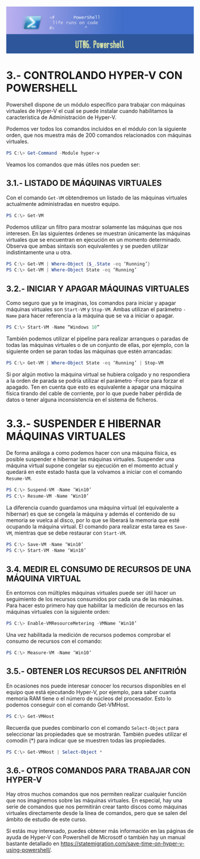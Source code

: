 ![Carátula UT06](imgs/caratula_ut06.png)

# 3.- CONTROLANDO HYPER-V CON POWERSHELL

Powershell dispone de un módulo específico para trabajar con máquinas virtuales de Hyper-V el cual se puede instalar cuando habilitamos la característica de Administración de Hyper-V.

Podemos ver todos los comandos incluidos en el módulo con la siguiente orden, que nos muestra más de 200 comandos relacionados con máquinas virtuales.

```powershell
PS C:\> Get-Command -Module hyper-v
```

Veamos los comandos que más útiles nos pueden ser:


## 3.1.- LISTADO DE MÁQUINAS VIRTUALES

Con el comando `Get-VM` obtendremos un listado de las máquinas virtuales actualmente administradas en nuestro equipo.

```powershell
PS C:\> Get-VM
```

Podemos utilizar un filtro para mostrar solamente las máquinas que nos interesen. En las siguientes órdenes se muestran únicamente las máquinas virtuales que se encuentran en ejecución en un momento determinado. Observa que ambas sintaxis son equivalentes y se pueden utilizar indistintamente una u otra.

```powershell
PS C:\> Get-VM | Where-Object {$_.State -eq ‘Running’}
PS C:\> Get-VM | Where-Object State -eq ‘Running’
```


## 3.2.- INICIAR Y APAGAR MÁQUINAS VIRTUALES

Como seguro que ya te imaginas, los comandos para iniciar y apagar máquinas virtuales son `Start-VM` y `Stop-VM`. Ambas utilizan el parámetro `-Name` para hacer referencia a la máquina que se va a iniciar o apagar. 

```powershell
PS C:\> Start-VM -Name “Windows 10”
```

También podemos utilizar el pipeline para realizar arranques o paradas de todas las máquinas virtuales o de un conjunto de ellas, por ejemplo, con la siguiente orden se paran todas las máquinas que estén arrancadas:

```powershell
PS C:\> Get-VM | Where-Object State -eq ‘Running’ | Stop-VM
```

Si por algún motivo la máquina virtual se hubiera colgado y no respondiera a la orden de parada se podría utilizar el parámetro -Force para forzar el apagado. Ten en cuenta que esto es equivalente a apagar una máquina física tirando del cable de corriente, por lo que puede haber pérdida de datos o tener alguna inconsistencia en el sistema de ficheros.


# 3.3.- SUSPENDER E HIBERNAR MÁQUINAS VIRTUALES

De forma análoga a como podemos hacer con una máquina física, es posible suspender e hibernar las máquinas virtuales.
Suspender una máquina virtual supone congelar su ejecución en el momento actual y quedará en este estado hasta que la volvamos a iniciar con el comando `Resume-VM`.

```powershell
PS C:\> Suspend-VM -Name ‘Win10’
PS C:\> Resume-VM -Name ‘Win10’
```

La diferencia cuando guardamos una máquina virtual (el equivalente a hibernar) es que se congela la máquina y además el contenido de su memoria se vuelca al disco, por lo que se liberará la memoria que esté ocupando la máquina virtual. El comando para realizar esta tarea es `Save-VM`, mientras que se debe restaurar con `Start-VM`.

```powershell
PS C:\> Save-VM -Name ‘Win10’
PS C:\> Start-VM -Name ‘Win10’
```


## 3.4. MEDIR EL CONSUMO DE RECURSOS DE UNA MÁQUINA VIRTUAL

En entornos con múltiples máquinas virtuales puede ser útil hacer un seguimiento de los recursos consumidos por cada una de las máquinas. Para hacer esto primero hay que habilitar la medición de recursos en las máquinas virtuales con la siguiente orden:

```powershell
PS C:\> Enable-VMResourceMetering -VMName ‘Win10’
```

Una vez habilitada la medición de recursos podemos comprobar el consumo de recursos con el comando:

```powershell
PS C:\> Measure-VM -Name ‘Win10’
```


## 3.5.- OBTENER LOS RECURSOS DEL ANFITRIÓN

En ocasiones nos puede interesar conocer los recursos disponibles en el equipo que está ejecutando Hyper-V, por ejemplo, para saber cuanta memoria RAM tiene o el número de núcleos del procesador. Esto lo podemos conseguir con el comando Get-VMHost. 

```powershell
PS C:\> Get-VMHost
```

Recuerda que puedes combinarlo con el comando `Select-Object` para seleccionar las propiedades que se mostrarán. También puedes utilizar el comodín (*) para indicar que se muestren todas las propiedades.

```powershell
PS C:\> Get-VMHost | Select-Object *
```


## 3.6.- OTROS COMANDOS PARA TRABAJAR CON HYPER-V

Hay otros muchos comandos que nos permiten realizar cualquier función que nos imaginemos sobre las máquinas virtuales. En especial, hay una serie de comandos que nos permitirán crear tanto discos como máquinas virtuales directamente desde la línea de comandos, pero que se salen del ámbito de estudio de este curso.

Si estás muy interesado, puedes obtener más información en las páginas de ayuda de Hyper-V con Powershell de Microsotf o también hay un manual bastante detallado en https://statemigration.com/save-time-on-hyper-v-using-powershell/.



